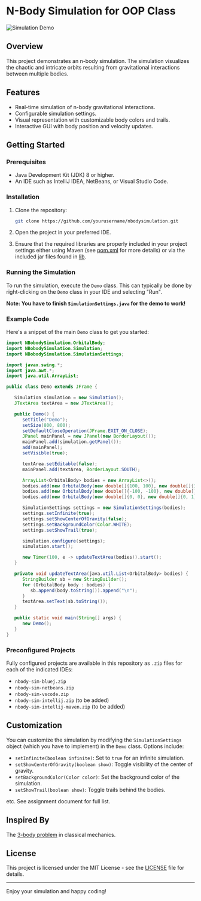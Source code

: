 # N-Body Simulation for OOP Class

![Simulation Demo](https://media.giphy.com/media/l3vR85PnGsBwu1PFK/giphy.gif)

## Overview

This project demonstrates an n-body simulation. The simulation visualizes the chaotic and intricate orbits resulting from gravitational interactions between multiple bodies.

## Features

- Real-time simulation of n-body gravitational interactions.
- Configurable simulation settings.
- Visual representation with customizable body colors and trails.
- Interactive GUI with body position and velocity updates.

## Getting Started

### Prerequisites

- Java Development Kit (JDK) 8 or higher.
- An IDE such as IntelliJ IDEA, NetBeans, or Visual Studio Code.

### Installation

1. Clone the repository:
   ```bash
   git clone https://github.com/yourusername/nbodysimulation.git
   ```

2. Open the project in your preferred IDE.

3. Ensure that the required libraries are properly included in your project settings either using Maven (see [pom.xml](https://github.com/Santius0/nbodysim/blob/main/pom.xml) for more details) or via the included jar files found in [lib](https://github.com/Santius0/nbodysim/tree/main/lib).

### Running the Simulation

To run the simulation, execute the `Demo` class. This can typically be done by right-clicking on the `Demo` class in your IDE and selecting "Run".

**Note: You have to finish `SimulationSettings.java` for the demo to work!**

### Example Code

Here's a snippet of the main `Demo` class to get you started:

```java
import NBobodySimulation.OrbitalBody;
import NBobodySimulation.Simulation;
import NBobodySimulation.SimulationSettings;

import javax.swing.*;
import java.awt.*;
import java.util.ArrayList;

public class Demo extends JFrame {

   Simulation simulation = new Simulation();
   JTextArea textArea = new JTextArea();

   public Demo() {
      setTitle("Demo");
      setSize(800, 800);
      setDefaultCloseOperation(JFrame.EXIT_ON_CLOSE);
      JPanel mainPanel = new JPanel(new BorderLayout());
      mainPanel.add(simulation.getPanel());
      add(mainPanel);
      setVisible(true);

      textArea.setEditable(false);
      mainPanel.add(textArea, BorderLayout.SOUTH);

      ArrayList<OrbitalBody> bodies = new ArrayList<>();
      bodies.add(new OrbitalBody(new double[]{100, 100}, new double[]{30, 0}, 1, Color.RED));
      bodies.add(new OrbitalBody(new double[]{-100, -100}, new double[]{-30, 0}, 1, Color.BLUE));
      bodies.add(new OrbitalBody(new double[]{0, 0}, new double[]{0, 1}, 1, Color.GREEN));

      SimulationSettings settings = new SimulationSettings(bodies);
      settings.setInfinite(true);
      settings.setShowCenterOfGravity(false);
      settings.setBackgroundColor(Color.WHITE);
      settings.setShowTrail(true);

      simulation.configure(settings);
      simulation.start();

      new Timer(100, e -> updateTextArea(bodies)).start();
   }

   private void updateTextArea(java.util.List<OrbitalBody> bodies) {
      StringBuilder sb = new StringBuilder();
      for (OrbitalBody body : bodies) {
         sb.append(body.toString()).append("\n");
      }
      textArea.setText(sb.toString());
   }

   public static void main(String[] args) {
      new Demo();
   }
}
```

### Preconfigured Projects

Fully configured projects are available in this repository as `.zip` files for each of the indicated IDEs:

- `nbody-sim-bluej.zip`
- `nbody-sim-netbeans.zip`
- `nbody-sim-vscode.zip`
- `nbody-sim-intellij.zip` (to be added)
- `nbody-sim-intellij-maven.zip` (to be added)

## Customization

You can customize the simulation by modifying the `SimulationSettings` object (which you have to implement) in the `Demo` class. Options include:

- `setInfinite(boolean infinite)`: Set to `true` for an infinite simulation.
- `setShowCenterOfGravity(boolean show)`: Toggle visibility of the center of gravity.
- `setBackgroundColor(Color color)`: Set the background color of the simulation.
- `setShowTrail(boolean show)`: Toggle trails behind the bodies.

etc. See assignment document for full list.

## Inspired By
The [3-body problem](https://en.wikipedia.org/wiki/Three-body_problem) in classical mechanics.

## License

This project is licensed under the MIT License - see the [LICENSE](https://github.com/Santius0/nbodysim/blob/main/LICENSE) file for details.

---

Enjoy your simulation and happy coding!
